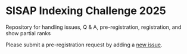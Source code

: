 # SISAP Indexing Challenge 2025
Repository for handling issues, Q &amp; A, pre-registration, registration, and show partial ranks

Please submit a pre-registration request by adding a [new issue](https://github.com/sisap-challenges/challenge2025/issues/new/choose).
